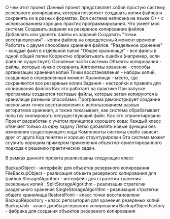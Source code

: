 О чем этот проект
Данный проект представляет собой простую систему резервного копирования, которая позволяет создавать копии файлов и сохранять их в разных форматах. Вся система написана на языке C++ с использованием хороших практик программирования.
Что умеет моя система
Создавать задания на резервное копирование файлов
Добавлять или удалять файлы из заданий
Создавать "точки восстановления" - копии файлов на определенный момент времени
Работать с двумя способами хранения файлов:
"Раздельное хранение" - каждый файл в отдельной папке
"Общее хранилище" - все файлы в одной общей папке
Корректно обрабатывать ошибки (например, если файл не существует)
Основные части системы
Объекты копирования - файлы, которые нужно сохранить
Алгоритмы хранения - способы организации хранения копий
Точки восстановления - наборы копий, созданные в определенный момент
Хранилище - место, где сохраняются все резервные копии
Задания - настройки и правила для копирования файлов
Как это работает на практике
При запуске программы создаются тестовые файлы, которые затем копируются в хранилище разными способами. Программа демонстрирует создание нескольких точек восстановления с использованием разных алгоритмов хранения, а также показывает, как система обрабатывает попытку скопировать несуществующий файл.
Как это спроектировано
Проект разработан с учетом принципов хорошего кода:
Каждый класс отвечает только за одну задачу
Легко добавлять новые функции без изменения существующего кода
Компоненты системы слабо зависят друг от друга
Код понятен и хорошо структурирован
Эта система может служить хорошим примером применения объектно-ориентированного подхода к решению практических задач.


В рамках данного проекта реализованы следующие класс

 BackupObject - интерфейс для объектов резервного копирования
 FileBackupObject - реализация объекта резервного копирования для файлов
 StorageAlgorithm - интерфейс для стратегии хранения резервных копий
. SplitStorageAlgorithm - реализация стратегии раздельного хранения
 SingleStorageAlgorithm - реализация стратегии общего хранилища
 RestorePoint - класс точки восстановлени
 BackupRepository - класс репозитория для хранения резервных копий
 BackupJob - класс джобы резервного копирования
BackupObjectFactory - фабрика для создания объектов резервного копирования